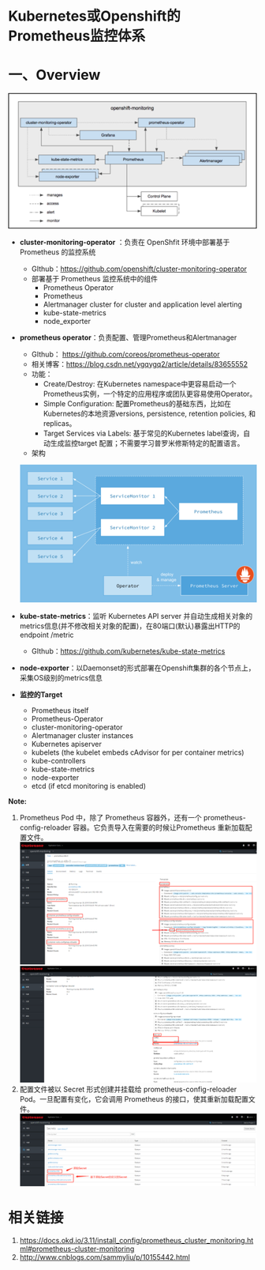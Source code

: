 # Kubernetes或Openshift的Prometheus监控体系

# 一、Overview

![](../assets/Openshift或Kubernetes的Prometheus监控体系-1.png)


- **cluster-monitoring-operator** ：负责在 OpenShfit 环境中部署基于 Prometheus 的监控系统
    - GIthub：https://github.com/openshift/cluster-monitoring-operator
    - 部署基于 Prometheus 监控系统中的组件
        - Prometheus Operator
        - Prometheus
        - Alertmanager cluster for cluster and application level alerting
        - kube-state-metrics
        - node_exporter
- **prometheus operator**：负责配置、管理Prometheus和Alertmanager 
    - GIthub： https://github.com/coreos/prometheus-operator
    - 相关博客：https://blog.csdn.net/ygqygq2/article/details/83655552
    - 功能：
        - Create/Destroy: 在Kubernetes namespace中更容易启动一个Prometheus实例，一个特定的应用程序或团队更容易使用Operator。
        - Simple Configuration: 配置Prometheus的基础东西，比如在Kubernetes的本地资源versions, persistence, retention policies, 和replicas。
        - Target Services via Labels: 基于常见的Kubernetes label查询，自动生成监控target 配置；不需要学习普罗米修斯特定的配置语言。
    - 架构

    ![](../assets/Openshift或Kubernetes的Prometheus监控体系-2.png)
- **kube-state-metrics**：监听 Kubernetes API server 并自动生成相关对象的metrics信息(并不修改相关对象的配置)，在80端口(默认)暴露出HTTP的endpoint /metric
    - GIthub：https://github.com/kubernetes/kube-state-metrics
- **node-exporter**：以Daemonset的形式部署在Openshift集群的各个节点上，采集OS级别的metrics信息
- **监控的Target**
  - Prometheus itself
  - Prometheus-Operator
  - cluster-monitoring-operator
  - Alertmanager cluster instances
  - Kubernetes apiserver
  - kubelets (the kubelet embeds cAdvisor for per container metrics)
  - kube-controllers
  - kube-state-metrics
  - node-exporter
  - etcd (if etcd monitoring is enabled) 

**Note:**
1. Prometheus Pod 中，除了 Prometheus 容器外，还有一个 prometheus-config-reloader 容器。它负责导入在需要的时候让Prometheus 重新加载配置文件。
    ![](../assets/Openshift或Kubernetes的Prometheus监控体系-3.png)
    ![](../assets/Openshift或Kubernetes的Prometheus监控体系-4.png)
2. 配置文件被以 Secret 形式创建并挂载给 prometheus-config-reloader Pod。一旦配置有变化，它会调用 Prometheus 的接口，使其重新加载配置文件。
    ![](../assets/Openshift或Kubernetes的Prometheus监控体系-5.png)



# 相关链接

1. https://docs.okd.io/3.11/install_config/prometheus_cluster_monitoring.html#prometheus-cluster-monitoring
2. http://www.cnblogs.com/sammyliu/p/10155442.html